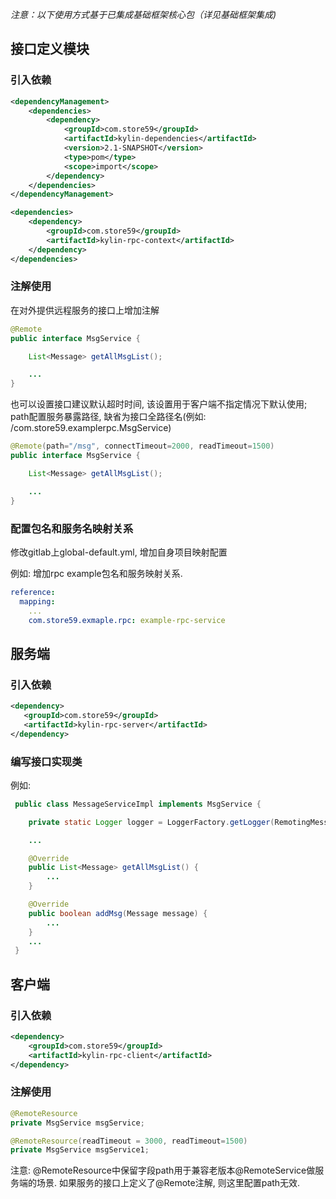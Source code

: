 _注意：以下使用方式基于已集成基础框架核心包（详见基础框架集成)_

## 接口定义模块

### 引入依赖
```xml
<dependencyManagement>
    <dependencies>
        <dependency>
            <groupId>com.store59</groupId>
            <artifactId>kylin-dependencies</artifactId>
            <version>2.1-SNAPSHOT</version>
            <type>pom</type>
            <scope>import</scope>
        </dependency>
    </dependencies>
</dependencyManagement>

<dependencies>
    <dependency>
        <groupId>com.store59</groupId>
        <artifactId>kylin-rpc-context</artifactId>
    </dependency>
</dependencies>
```

### 注解使用

在对外提供远程服务的接口上增加注解

```java
@Remote
public interface MsgService {

    List<Message> getAllMsgList();

    ...
}
```

也可以设置接口建议默认超时时间, 该设置用于客户端不指定情况下默认使用; 
path配置服务暴露路径, 缺省为接口全路径名(例如: /com.store59.examplerpc.MsgService)

```java
@Remote(path="/msg", connectTimeout=2000, readTimeout=1500)
public interface MsgService {

    List<Message> getAllMsgList();

    ...
}
```

### 配置包名和服务名映射关系

修改gitlab上global-default.yml, 增加自身项目映射配置

例如: 增加rpc example包名和服务映射关系.

```yml
reference:
  mapping:
    ...
    com.store59.exmaple.rpc: example-rpc-service
```

## 服务端

### 引入依赖

```xml
<dependency>
   <groupId>com.store59</groupId>
   <artifactId>kylin-rpc-server</artifactId>
</dependency>
```

### 编写接口实现类

例如:
```java
 public class MessageServiceImpl implements MsgService {

    private static Logger logger = LoggerFactory.getLogger(RemotingMessageService.class);

    ...

    @Override
    public List<Message> getAllMsgList() {
        ...
    }

    @Override
    public boolean addMsg(Message message) {
        ...
    }
    ...
 }
```

## 客户端

### 引入依赖

```xml
<dependency>
    <groupId>com.store59</groupId>
    <artifactId>kylin-rpc-client</artifactId>
</dependency>
```

### 注解使用

```java
@RemoteResource
private MsgService msgService;

@RemoteResource(readTimeout = 3000, readTimeout=1500)
private MsgService msgService1;
```

注意: @RemoteResource中保留字段path用于兼容老版本@RemoteService做服务端的场景. 如果服务的接口上定义了@Remote注解, 则这里配置path无效.
